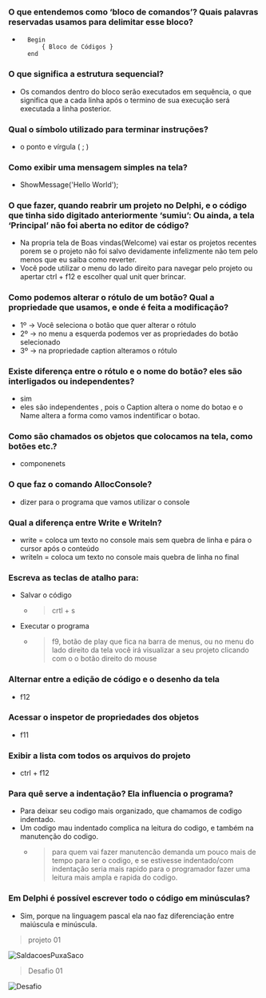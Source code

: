 ###  O que entendemos como ‘bloco de comandos’? Quais palavras reservadas usamos para delimitar esse bloco?
- 
        Begin 
            { Bloco de Códigos }
        end

### O que significa a estrutura sequencial?
- Os comandos dentro do bloco serão executados em sequência, o que significa que a cada linha após o termino de sua execução será executada a linha posterior.

### Qual o símbolo utilizado para terminar instruções?
- o ponto e vírgula ( ; )

### Como exibir uma mensagem simples na tela?
- ShowMessage('Hello World');

### O que fazer, quando reabrir um projeto no Delphi, e o código que tinha sido digitado anteriormente ‘sumiu’: Ou ainda, a tela ‘Principal’ não foi aberta no editor de código?
- Na propria tela de Boas vindas(Welcome) vai estar os projetos recentes porem se o projeto não foi salvo devidamente infelizmente não tem pelo menos que eu saiba como reverter. 
- Você pode utilizar o menu do lado direito para navegar pelo projeto ou apertar ctrl + f12 e escolher qual unit quer brincar. 

### Como podemos alterar o rótulo de um botão? Qual a propriedade que usamos, e onde é feita a modificação?
- 1º -> Você seleciona o botão que quer alterar o rótulo
- 2º -> no menu a esquerda podemos ver as propriedades do botão selecionado
- 3º -> na propriedade caption alteramos o rótulo 

### Existe diferença entre o rótulo e o nome do botão? eles são interligados ou independentes?
- sim
- eles são independentes , pois o Caption altera o nome do botao e o Name altera a forma como vamos indentificar o botao.

### Como são chamados os objetos que colocamos na tela, como botões etc.?
- componenets 
### O que faz o comando AllocConsole?
- dizer para o programa que vamos utilizar o console

### Qual a diferença entre Write e Writeln? 
- write = coloca um texto no console mais sem quebra de linha e pára o cursor após o conteúdo
- writeln = coloca um texto no console mais quebra de linha no final

### Escreva as teclas de atalho para:
- Salvar o código
    - > crtl + s

- Executar o programa
    - > f9, botão de play que fica na barra de menus, ou no menu do lado direito da tela você irá visualizar a seu projeto clicando com o o botão direito do mouse   

### Alternar entre a edição de código e o desenho da tela
- f12

### Acessar o inspetor de propriedades dos objetos
- f11

### Exibir a lista com todos os arquivos do projeto
- ctrl + f12

### Para quê serve a indentação? Ela influencia o programa?
- Para deixar seu codigo mais organizado, que chamamos de codigo indentado.
- Um codigo mau indentado complica na leitura do codigo, e também na manutenção do codigo.
    - > para quem vai fazer manutencão demanda um pouco mais de tempo para ler o codigo, e se estivesse indentado/com indentação seria mais rapido para o programador fazer uma leitura mais ampla e rapida do codigo.

### Em Delphi é possível escrever todo o código em minúsculas?
- Sim, porque na linguagem pascal ela nao faz diferenciação entre maiúscula e minúscula.

> projeto 01

![SaldacoesPuxaSaco](https://user-images.githubusercontent.com/58851247/172705802-eeac9af9-af48-46b9-986d-e2aac10fe518.PNG)

> Desafio 01

![Desafio](https://user-images.githubusercontent.com/58851247/172705930-24d13564-1a8b-4d89-9003-3146f1e664ef.PNG)
